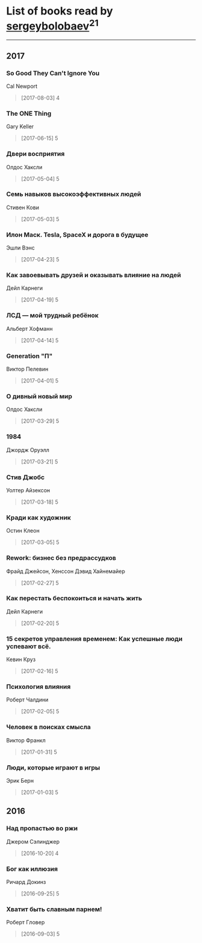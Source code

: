 # List of books read by [sergeybolobaev](http://vk.com/id37918255)<sup>21</sup>
---

## 2017

### So Good They Can't Ignore You
Cal Newport
> [2017-08-03] 4


### The ONE Thing
Gary Keller
> [2017-06-15] 5


### Двери восприятия
Олдос Хаксли
> [2017-05-04] 5


### Семь навыков высокоэффективных людей
Стивен Кови
> [2017-05-03] 5


### Илон Маск. Tesla, SpaceX и дорога в будущее
Эшли Вэнс
> [2017-04-23] 5


### Как завоевывать друзей и оказывать влияние на людей
Дейл Карнеги
> [2017-04-19] 5


### ЛСД — мой трудный ребёнок
Альберт Хофманн
> [2017-04-14] 5


### Generation "П"
Виктор Пелевин
> [2017-04-01] 5


### О дивный новый мир
Олдос Хаксли
> [2017-03-29] 5


### 1984
Джордж Оруэлл
> [2017-03-21] 5


### Стив Джобс
Уолтер Айзексон
> [2017-03-18] 5


### Кради как художник
Остин Клеон
> [2017-03-05] 5


### Rework: бизнес без предрассудков
Фрайд Джейсон, Хенссон Дэвид Хайнемайер
> [2017-02-27] 5


### Как перестать беспокоиться и начать жить
Дейл Карнеги
> [2017-02-20] 5


### 15 секретов управления временем: Как успешные люди успевают всё.
Кевин Круз
> [2017-02-16] 5


### Психология влияния
Роберт Чалдини
> [2017-02-05] 5


### Человек в поисках смысла
Виктор Франкл
> [2017-01-31] 5


### Люди, которые играют в игры
Эрик Берн
> [2017-01-03] 5



## 2016

### Над пропастью во ржи
Джером Сэлинджер
> [2016-10-20] 4


### Бог как иллюзия
Ричард Докинз
> [2016-09-25] 5


### Хватит быть славным парнем!
Роберт Гловер
> [2016-09-03] 5



